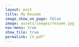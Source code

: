 ```yaml
---
layout: post
title: My Resume
image_show_on_page: false
image: assets/images/resume.jpg
nav-menu: true
show_tile: true
permalink: CV.pdf"
---
```

<!-- <iframe src="https://drive.google.com/viewerng/viewer?embedded=true&url={{ site.url }}/assets/files/170070046.pdf" width="100%" height="3000px"> </iframe>
 -->
<!-- [resume](../assets/files/170070046.pdf) -->
